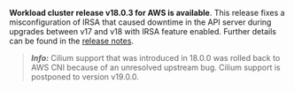 **Workload cluster release v18.0.3 for AWS is available**. This release fixes a misconfiguration of IRSA that caused downtime in the API server during upgrades between v17 and v18 with IRSA feature enabled. Further details can be found in the [release notes](https://docs.giantswarm.io/changes/workload-cluster-releases-aws/releases/aws-v18.0.3/).

> **_Info:_** Cilium support that was introduced in 18.0.0 was rolled back to AWS CNI because of an unresolved upstream bug. Cilium support is postponed to version v19.0.0.
